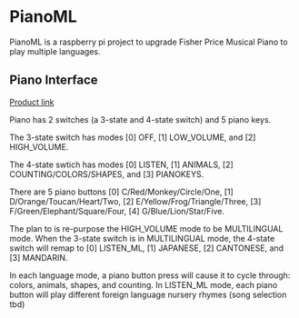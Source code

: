 # PianoML

PianoML is a raspberry pi project to upgrade Fisher Price Musical Piano to play multiple languages.

## Piano Interface

[Product link](https://www.fisher-price.com/en-us/product/deluxe-kick-play-piano-gym-fgg45)

Piano has 2 switches (a 3-state and 4-state switch) and 5 piano keys.

The 3-state switch has modes [0] OFF, [1] LOW_VOLUME, and [2] HIGH_VOLUME.

The 4-state swtich has modes [0] LISTEN, [1] ANIMALS, [2] COUNTING/COLORS/SHAPES, and [3] PIANOKEYS.

There are 5 piano buttons [0] C/Red/Monkey/Circle/One, [1] D/Orange/Toucan/Heart/Two, [2] E/Yellow/Frog/Triangle/Three, [3] F/Green/Elephant/Square/Four, [4] G/Blue/Lion/Star/Five.

The plan to is re-purpose the HIGH_VOLUME mode to be MULTILINGUAL mode. 
When the 3-state switch is in MULTILINGUAL mode, the 4-state switch will remap to [0] LISTEN_ML, [1] JAPANESE, [2] CANTONESE, and [3] MANDARIN.

In each language mode, a piano button press will cause it to cycle through: colors, animals, shapes, and counting.
In LISTEN_ML mode, each piano button will play different foreign language nursery rhymes (song selection tbd)

